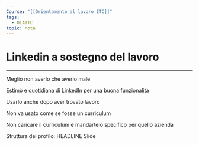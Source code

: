 ```yaml
---
Course: "[[Orientamento al lavoro ITC]]"
tags:
  - OLAITC
topic: nota
---
```



# Linkedin a sostegno del lavoro
---
Meglio non averlo che averlo male 

Estimò e quotidiana di LinkedIn per una buona funzionalità 

Usarlo anche dopo aver trovato lavoro 

Non va usato come se fosse un curriculum 

Non caricare il curriculum e mandartelo specifico per quello azienda 


Struttura del profilo: HEADLINE
Slide
